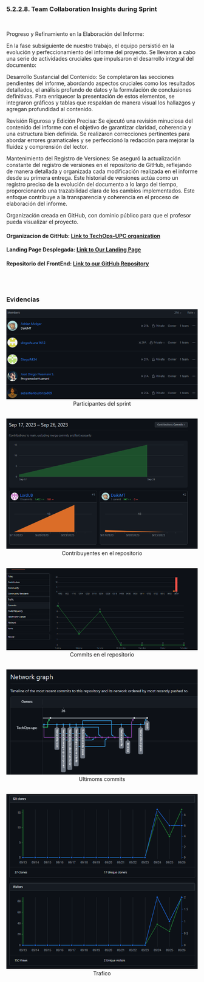 <h3>5.2.2.8. Team Collaboration Insights during Sprint</a></h3><br>

Progreso y Refinamiento en la Elaboración del Informe:

En la fase subsiguiente de nuestro trabajo, el equipo persistió en la evolución y perfeccionamiento del informe del proyecto. Se llevaron a cabo una serie de actividades cruciales que impulsaron el desarrollo integral del documento:

Desarrollo Sustancial del Contenido: Se completaron las secciones pendientes del informe, abordando aspectos cruciales como los resultados detallados, el análisis profundo de datos y la formulación de conclusiones definitivas. Para enriquecer la presentación de estos elementos, se integraron gráficos y tablas que respaldan de manera visual los hallazgos y agregan profundidad al contenido.

Revisión Rigurosa y Edición Precisa: Se ejecutó una revisión minuciosa del contenido del informe con el objetivo de garantizar claridad, coherencia y una estructura bien definida. Se realizaron correcciones pertinentes para abordar errores gramaticales y se perfeccionó la redacción para mejorar la fluidez y comprensión del lector.

Mantenimiento del Registro de Versiones: Se aseguró la actualización constante del registro de versiones en el repositorio de GitHub, reflejando de manera detallada y organizada cada modificación realizada en el informe desde su primera entrega. Este historial de versiones actúa como un registro preciso de la evolución del documento a lo largo del tiempo, proporcionando una trazabilidad clara de los cambios implementados. Este enfoque contribuye a la transparencia y coherencia en el proceso de elaboración del informe.



Organización creada en GitHub, con dominio público para que el profesor pueda visualizar el proyecto.<br>


#### Organizacion de GitHub: [Link to TechOps-UPC organization](https://github.com/TechOps-upc)

#### Landing Page Desplegada:  [Link to Our Landing Page](https://diegoacuna1612.github.io/diegoAcuna1612land.github.io/public/index.html)

#### Repositorio del FrontEnd: [Link to our GitHub Repository](https://github.com/TechOps-upc/nourishify-frontend)

<br><br>
### Evidencias

   <p align ="center">
            <img src="../../images/landing-page-services-app-implementations-img/development-evidence-for-sprint.png">
            Participantes del sprint
            <br><br>
   </p>
   <p align ="center">
       <img src="../../images/sprint2-team/contribuitors.png">
       Contribuyentes en el repositorio
       <br><br>
   </p>
   <p align ="center">
       <img src="../../images/sprint2-team/commits.png">
       Commits en el repositorio
       <br><br>
   </p>
   <p align ="center">
      <img src="../../images/sprint2-team/network.png">
        Ultimoms commits
      <br><br>
   </p>
   <p align ="center">
      <img src="../../images/sprint2-team/traffic.png">
       Trafico
   </p>
         
<br><br>